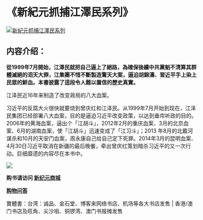 <h1>《新紀元抓捕江澤民系列》</h1>
<a id="H05" href="https://d6rojcwfw6e31.cloudfront.net/cn/book/新紀元抓捕江澤民系列-44841533?m=https://d6rojcwfw6e31.cloudfront.net&amp;u=1003wechat" title="新紀元抓捕江澤民系列"><img border="0" alt="新紀元抓捕江澤民系列" src="https://cloud.githubusercontent.com/assets/20497761/18911074/edaf3ed2-8548-11e6-969d-f03eefb74fe5.jpg" style="max-width:100%;"></a>

<h2>内容介绍：</h2>

<b>從1999年7月開始，江澤民就把自己逼上了絕路，為確保後續中共黨魁不清算其群體滅絕的滔天大罪，江集團不惜不斷製造驚天大案，逼迫胡錦濤、習近平手上染上民眾的鮮血。本書披露了這段令人難以置信的歷史真實。</b>

江泽民近16年来制造了改变政局的八大血案。

习近平的反腐大火很快就要烧到曾庆红和江泽民。从1999年7月开始到现在，江泽民集团已经部署八大血案，目的是逼迫习近平改变政策，以达到垂帘听政的目的。2006年的黄海血案，逼出个「江胡斗」，2012年2月的重庆血案、3月的北京血案、6月的湖南血案，使「江胡斗」迅速变成了「江习斗」；2013 年8月的北戴河谋杀和10月的天安门血案，周永康自己给自己定下死罪。2014年3月的昆明血案、4月30日习近平取消在新疆的最后晚餐，牵出曾庆红策划暗杀习近平的又一次行动。巨细靡遗的内容尽在本书中。

<p><img src="https://cloud.githubusercontent.com/assets/20497761/18823715/69f77696-838a-11e6-82f7-6c9694358fd1.png"></p>
<p><b>购书请访问 <a id="H05" href="https://d6rojcwfw6e31.cloudfront.net/cn/book/新紀元抓捕江澤民系列-44841533?m=https://d6rojcwfw6e31.cloudfront.net&amp;u=1003wechat"> 新纪元商城</a></b>
<p><a href="https://d6rojcwfw6e31.cloudfront.net/cn/shop-QA?m=https://d6rojcwfw6e31.cloudfront.net&u=1003wechat"><b>购物问答</b></a>
<p>實體書：台湾：诚品、金石堂、博客来网络书店、机场等各大书店发售 | 香港/澳门书店及旺角、尖沙咀、铜锣湾、澳门书报摊发售</p>
